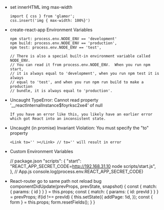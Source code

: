 - set innerHTML img max-width

      import { css } from 'glamor';
      css.insert('img { max-width: 100%}')

- create-react-app Environment Variables

      npm start: process.env.NODE_ENV == 'development'
      npm build: process.env.NODE_ENV == 'production',
      npm test: process.env.NODE_ENV == 'test',

      // There is also a special built-in environment variable called NODE_ENV.
      // You can read it from process.env.NODE_ENV.  When you run npm start,
      // it is always equal to 'development', when you run npm test it is always
      // equal to 'test', and when you run npm run build to make a production
      // bundle, it is always equal to 'production'.

- Uncaught TypeError: Cannot read property '__reactInternalInstance$foyrksc2xe4' of null

      If you have an error like this, you likely have an earlier error which got React into an inconsistent state.

- Uncaught (in promise) Invariant Violation: You must specify the "to" property

      <Link to='' ></Link> // to='' will result in error

- Custom Environment Variables

    // package.json
    "scripts": {
      "start": "REACT_APP_SECRET_CODE=http://192.168.31.10 node scripts/start.js",
    },
    // App.js
    console.log(process.env.REACT_APP_SECRET_CODE)

- React-router go to same path not reload bug
    componentDidUpdate(prevProps, prevState, snapshot) {
      const { match: { params: { id } } } = this.props;
      const { match: { params: { id: prevId } } } = prevProps;
      if(id !== prevId) {
        this.setState({
          addPage: !id,
        });
        const { form } = this.props;
        form.resetFields();
      }
    }
